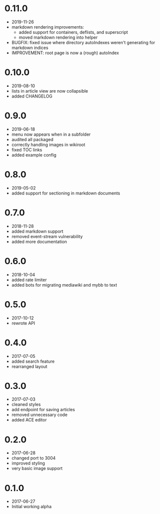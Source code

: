# 0.11.0
+ 2019-11-26
+ markdown rendering improvements:
  + added support for containers, deflists, and superscript
  + moved markdown rendering into helper
+ BUGFIX: fixed issue where directory autoIndexes weren't generating for markdown indices
+ IMPROVEMENT: root page is now a (rough) autoIndex

# 0.10.0
+ 2019-08-10
+ lists in article view are now collapsible
+ added CHANGELOG

# 0.9.0
+ 2019-06-18
+ menu now appears when in a subfolder
+ audited all packaged
+ correctly handling images in wikiroot
+ fixed TOC links
+ added example config

# 0.8.0
+ 2019-05-02
+ added support for sectioning in markdown documents

# 0.7.0
+ 2018-11-28
+ added markdown support
+ removed event-stream vulnerability
+ added more documentation

# 0.6.0
+ 2018-10-04
+ added rate limiter
+ added bots for migrating mediawiki and mybb to text

# 0.5.0
+ 2017-10-12
+ rewrote API

# 0.4.0
+ 2017-07-05
+ added search feature
+ rearranged layout

# 0.3.0
+ 2017-07-03
+ cleaned styles
+ add endpoint for saving articles
+ removed unnecessary code
+ added ACE editor

# 0.2.0
+ 2017-06-28
+ changed port to 3004
+ improved styling
+ very basic image support

# 0.1.0
+ 2017-06-27
+ Initial working alpha